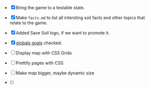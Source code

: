 

- [x] Bring the game to a testable state.

- [x] Make `facts.md` to list all intersting soil facts and other topics that relate to the game.
- [x] Added Save Soil logo, if we want to promote it.
- [x] [globals goals](https://www.globalgoals.org/resources/) checked.
- [ ] Display map with CSS Grids
- [ ] Prettify pages with CSS
- [ ] Make map bigger, maybe dynamic size
- [ ] 
